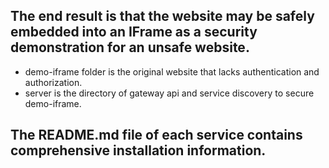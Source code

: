 ## The end result is that the website may be safely embedded into an IFrame as a security demonstration for an unsafe website.

<ul>

  <li>demo-iframe folder is the original website that lacks authentication and authorization.

  <li>server is the directory of gateway api and service discovery to secure demo-iframe.

</ul>

## The README.md file of each service contains comprehensive installation information.
